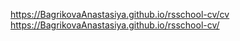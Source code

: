 https://BagrikovaAnastasiya.github.io/rsschool-cv/cv
https://BagrikovaAnastasiya.github.io/rsschool-cv/

